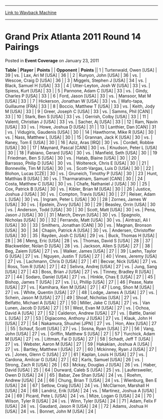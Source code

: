 
---
[Link to Wayback Machine](https://web.archive.org/web/20221007182938/https://magic.wizards.com/en/articles/archive/event-coverage/grand-prix-atlanta-2011-round-14-pairings-2011-01-23)

[_metadata_:description]:- "TablePlayerPoints OpponentPoints 1Turtenwald, Owen [USA] 39vs.Lax, Ari M [USA] 36 2Runyon, John [USA] 36vs.Wescoe, Craig D [USA] 36 3Miggels, Stephen J [USA] 34vs.Black, Samuel H [USA] 33 4Utter-Leyton, Josh W [USA] 33vs.Spiess, Kurt [USA] 33 5Pannone, Adam C [USA] 33vs.Gindy, Charles P [USA] 33 6Ford, Jason [USA] 33vs.Mansoor, Mat M [USA] 33 7Hickerson, Jonathan W [USA]"
[_metadata_:generator]:- "Drupal 7 (http://drupal.org)"
[_metadata_:node]:- "439026"
[_metadata_:publish_date]:- "2011-01-23"
[_metadata_:source]:- "div-main-content"
[_metadata_:title]:- "Grand Prix Atlanta 2011 Round 14 Pairings"
[_metadata_:wayback_capture_timestamp]:- "2022-10-07 18:29:38"
[_metadata_:wayback_raw_url]:- "https://web.archive.org/web/20221007182938id_/https://magic.wizards.com/en/articles/archive/event-coverage/grand-prix-atlanta-2011-round-14-pairings-2011-01-23"
[_metadata_:wayback_url]:- "https://magic.wizards.com/en/articles/archive/event-coverage/grand-prix-atlanta-2011-round-14-pairings-2011-01-23"
---


Grand Prix Atlanta 2011 Round 14 Pairings
=========================================



 Posted in **Event Coverage**
 on January 23, 2011 












 **Table** | **Player** | **Points** |  | **Opponent** | **Points** ||  1 | Turtenwald, Owen [USA] |  39 | vs. | Lax, Ari M [USA] |  36 |
|  2 | Runyon, John [USA] |  36 | vs. | Wescoe, Craig D [USA] |  36 |
|  3 | Miggels, Stephen J [USA] |  34 | vs. | Black, Samuel H [USA] |  33 |
|  4 | Utter-Leyton, Josh W [USA] |  33 | vs. | Spiess, Kurt [USA] |  33 |
|  5 | Pannone, Adam C [USA] |  33 | vs. | Gindy, Charles P [USA] |  33 |
|  6 | Ford, Jason [USA] |  33 | vs. | Mansoor, Mat M [USA] |  33 |
|  7 | Hickerson, Jonathan W [USA] |  33 | vs. | Wafo-tapa, Guillaume [FRA] |  33 |
|  8 | Boccio, Matthew T [USA] |  33 | vs. | Keith, Jody M [USA] |  33 |
|  9 | Greer, Joseph C [USA] |  33 | vs. | Samms, Phil [CAN] |  33 |
|  10 | Stark, Ben S [USA] |  33 | vs. | Gerrish, Colby [USA] |  33 |
|  11 | Valenti, Christian J [USA] |  33 | vs. | Sacher, Aj [USA] |  33 |
|  12 | Ram, Navin [USA] |  33 | vs. | Howe, Joshua D [USA] |  31 |
|  13 | Lanthier, Dan [CAN] |  31 | vs. | Vidugiris, Gaudenis [USA] |  30 |
|  14 | Hawthorne, Mike R [USA] |  30 | vs. | Nass, Matthew L [USA] |  30 |
|  15 | Grannan, Jack K [USA] |  30 | vs. | Raney, Tom E [USA] |  30 |
|  16 | Aziz, Aras [IRQ] |  30 | vs. | Cordell, Robbie [USA] |  30 |
|  17 | Maynard, Pascal [CAN] |  30 | vs. | Knudson, Peter L [USA] |  30 |
|  18 | Fabiano, Gerard [USA] |  30 | vs. | Manfield, Seth [USA] |  30 |
|  19 | Friedman, Ben S [USA] |  30 | vs. | Hatab, Blaine [USA] |  30 |
|  20 | Barrasso, Philip D [USA] |  30 | vs. | Woltereck, Chris E [USA] |  30 |
|  21 | Bonneville, Tim M [USA] |  30 | vs. | Scott-Vargas, Luis D [USA] |  30 |
|  22 | Blohon, Lucas [CZE] |  30 | vs. | Gruneich, Timothy P [USA] |  30 |
|  23 | Hunt, Matthias B [USA] |  30 | vs. | Tharmaratnam, Samuel [CAN] |  30 |
|  24 | Costa, Matthew C [USA] |  30 | vs. | Chafe, Nathaniel J [USA] |  30 |
|  25 | Cox, Patrick B [USA] |  30 | vs. | Kibler, Brian M [USA] |  30 |
|  26 | Justice, Joshua J [USA] |  30 | vs. | Compton, Travis [USA] |  30 |
|  27 | Reiser, Adam L [USA] |  30 | vs. | Ingram, Peter L [USA] |  30 |
|  28 | Zornes, James W [USA] |  30 | vs. | Epstein, Zivvy [USA] |  30 |
|  29 | Beasley, Orrin [USA] |  30 | vs. | Anderson, Todd [USA] |  30 |
|  30 | Scott, Matt [USA] |  30 | vs. | Pena, Jason J [USA] |  30 |
|  31 | March, Devyn [USA] |  30 | vs. | Spagnolo, Nicholas [USA] |  30 |
|  32 | Ferrando, Matt [USA] |  30 | vs. | Aintrazi, Ali I [USA] |  30 |
|  33 | Smithers, Jonathan [CAN] |  30 | vs. | Magnan, Bronson [USA] |  30 |
|  34 | Chapin, Patrick A [USA] |  30 | vs. | Andersen, Christoffer [USA] |  30 |
|  35 | Rayden, Josh C [USA] |  29 | vs. | Buck, Thomas H [USA] |  28 |
|  36 | Meng, Eric [USA] |  28 | vs. | Thomas, David S [USA] |  28 |
|  37 | Blackwelder, Nolan D [USA] |  28 | vs. | Jackson, Allen S [USA] |  27 |
|  38 | Beg, Zaiem [USA] |  27 | vs. | Walker, James [USA] |  27 |
|  39 | Laehn, Taylor G [USA] |  27 | vs. | Nguyen, Justin T [USA] |  27 |
|  40 | Vines, Jeremy [USA] |  27 | vs. | Lachmann, Chris D [USA] |  27 |
|  41 | Becvar, Nick [USA] |  27 | vs. | Ross, Tom R [USA] |  27 |
|  42 | Selivra, Andrej [USA] |  27 | vs. | Jung, Sang [USA] |  27 |
|  43 | Boss, Brian J [USA] |  27 | vs. | Tinney, Bradley R [USA] |  27 |
|  44 | Sodaro, Daniel [USA] |  27 | vs. | Hinkle, Chas E [USA] |  27 |
|  45 | Bishop, James T [USA] |  27 | vs. | Li, Phillip [USA] |  27 |
|  46 | Pease, Nate [USA] |  27 | vs. | Kamihara, Ken M [USA] |  27 |
|  47 | Long, Shon M [USA] |  27 | vs. | White, Quentin [USA] |  27 |
|  48 | Lodge, James A [USA] |  27 | vs. | Schein, Jason M [USA] |  27 |
|  49 | Shoaf, Nicholas [USA] |  27 | vs. | Belfatto, Michael A [USA] |  27 |
|  50 | Miller, Jake C [USA] |  27 | vs. | Van Lunen, Jacob D [USA] |  27 |
|  51 | West, Evan M [USA] |  27 | vs. | Ochoa, David A [USA] |  27 |
|  52 | Calderon, Andrew [USA] |  27 | vs. | Battle, Daniel L [USA] |  27 |
|  53 | Digiacomo, Anthony J [USA] |  27 | vs. | Klauk, John H [USA] |  27 |
|  54 | Nakamura, Shuuhei [JPN] |  27 | vs. | Hon, Alex [USA] |  27 |
|  55 | Schauf, Scott [USA] |  27 | vs. | Sosna, Ryan [USA] |  27 |
|  56 | Vang, John [USA] |  27 | vs. | Griffin, Matthew S [USA] |  27 |
|  57 | Yurchick, Adam M [USA] |  27 | vs. | Littman, Fai D [USA] |  27 |
|  58 | Schadt, Jeff T [USA] |  27 | vs. | Webster, Aaron M [USA] |  27 |
|  59 | Hakakian, Joshua A [USA] |  27 | vs. | Bartley, Matthew l [USA] |  27 |
|  60 | Mckinney, Ryan J [USA] |  27 | vs. | Jones, Glenn C [USA] |  27 |
|  61 | Kaplan, Louis H [USA] |  27 | vs. | Cardona, Amilcar G [USA] |  27 |
|  62 | Karls, Samuel [USA] |  26 | vs. | Strong, Zach R [USA] |  26 |
|  63 | Mckay, Douglas J [USA] |  26 | vs. | Haber, David [USA] |  25 |
|  64 | Durward, Caleb S [USA] |  25 | vs. | Laufersweiler, Owen D [USA] |  24 |
|  65 | Babar, Zee Shan [USA] |  24 | vs. | Roehm, Andrew [USA] |  24 |
|  66 | Chung, Brian T [USA] |  24 | vs. | Wienburg, Ben E [USA] |  24 |
|  67 | Setlow, Craig [USA] |  24 | vs. | McClarnon, Marshall H [USA] |  24 |
|  68 | Landriz, Erik [USA] |  24 | vs. | Martinez, Joshua A [USA] |  24 |
|  69 | Picard, Pete L [USA] |  24 | vs. | Mize, Logan G [USA] |  24 |
|  70 | Wilson, Tyler R [USA] |  24 | vs. | Winn, Tyler [USA] |  24 |
|  71 | Adam, Felix F [USA] |  24 | vs. | Gaudard, Jason R [USA] |  24 |
|  72 | Adams, Joshua H [USA] |  24 | vs. | Bonnet, John M [USA] |  24 |







